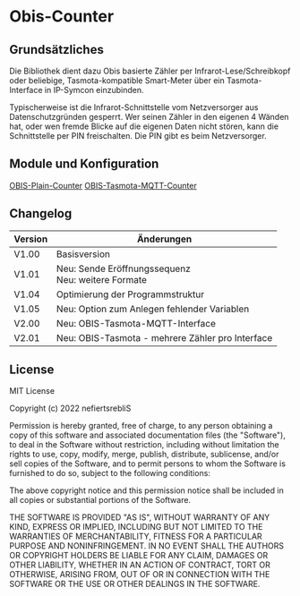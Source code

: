 # Obis-Counter

## Grundsätzliches
Die Bibliothek dient dazu Obis basierte Zähler per Infrarot-Lese/Schreibkopf oder beliebige, Tasmota-kompatible Smart-Meter über ein Tasmota-Interface in IP-Symcon einzubinden. 

Typischerweise ist die Infrarot-Schnittstelle vom Netzversorger aus Datenschutzgründen gesperrt. Wer seinen Zähler in den eigenen 4 Wänden hat, oder wen fremde Blicke auf die eigenen Daten nicht stören, kann die Schnittstelle per PIN freischalten. Die PIN gibt es beim Netzversorger.

## Module und Konfiguration

[OBIS-Plain-Counter](https://github.com/nefiertsrebliS/Obis.Counter/tree/master/Plain.Electricity)
[OBIS-Tasmota-MQTT-Counter](https://github.com/nefiertsrebliS/Obis.Counter/tree/master/Tasmota.MQTT.Electricity)

## Changelog

| Version | Änderungen							                    |
| --------|---------------------------------------------------------|
| V1.00   | Basisversion					            	        |
| V1.01   | Neu: Sende Eröffnungssequenz<br>Neu: weitere Formate   	|
| V1.04   | Optimierung der Programmstruktur                       	|
| V1.05   | Neu: Option zum Anlegen fehlender Variablen         	|
| V2.00   | Neu: OBIS-Tasmota-MQTT-Interface                     	|
| V2.01   | Neu: OBIS-Tasmota - mehrere Zähler pro Interface        |

## License

MIT License

Copyright (c) 2022 nefiertsrebliS

Permission is hereby granted, free of charge, to any person obtaining a copy
of this software and associated documentation files (the "Software"), to deal
in the Software without restriction, including without limitation the rights
to use, copy, modify, merge, publish, distribute, sublicense, and/or sell
copies of the Software, and to permit persons to whom the Software is
furnished to do so, subject to the following conditions:

The above copyright notice and this permission notice shall be included in all
copies or substantial portions of the Software.

THE SOFTWARE IS PROVIDED "AS IS", WITHOUT WARRANTY OF ANY KIND, EXPRESS OR
IMPLIED, INCLUDING BUT NOT LIMITED TO THE WARRANTIES OF MERCHANTABILITY,
FITNESS FOR A PARTICULAR PURPOSE AND NONINFRINGEMENT. IN NO EVENT SHALL THE
AUTHORS OR COPYRIGHT HOLDERS BE LIABLE FOR ANY CLAIM, DAMAGES OR OTHER
LIABILITY, WHETHER IN AN ACTION OF CONTRACT, TORT OR OTHERWISE, ARISING FROM,
OUT OF OR IN CONNECTION WITH THE SOFTWARE OR THE USE OR OTHER DEALINGS IN THE
SOFTWARE.
